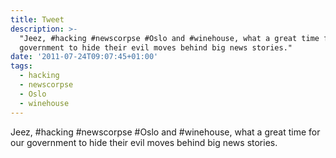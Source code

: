 ```yaml
---
title: Tweet
description: >-
  "Jeez, #hacking #newscorpse #Oslo and #winehouse, what a great time for our
  government to hide their evil moves behind big news stories."
date: '2011-07-24T09:07:45+01:00'
tags:
  - hacking
  - newscorpse
  - Oslo
  - winehouse
---
```

Jeez, #hacking #newscorpse #Oslo and #winehouse, what a great time for our government to hide their evil moves behind big news stories.
